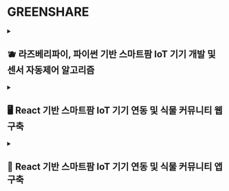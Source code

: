 <h1>GREENSHARE</h1>

<details>
<summary>
  <h2>🫐 라즈베리파이, 파이썬 기반 스마트팜 IoT 기기 개발 및 센서 자동제어 알고리즘</h2>
</summary>

<h3>프로젝트 개요</h3>
<p>라즈베리파이, 파이썬을 이용해 환경을 측정하는 프로젝트 개요는 다음과 같습니다. 관리자는 작물 재배 환경과 적정환경 비교 & 농장 자동화 제공이 IoT 기기를 이용한 최종 목표입니다.</p>

![image](https://github.com/user-attachments/assets/b6c245cb-d9db-444e-9268-400e87562370)
  
![image](https://github.com/user-attachments/assets/e48e0673-be8c-4e07-b619-cc5a07013dda)

![image](https://github.com/user-attachments/assets/47b79f18-124e-4ec8-b5a8-9959cff11293)



<div align="center">
  <details>
    <summary>
파이썬 코드 전체
    </summary>

![image](https://github.com/user-attachments/assets/3a6a78c8-dd51-4a97-b2cc-b8de7e5f0b33)


  </details>
</div>

![image](https://github.com/user-attachments/assets/7251adcb-5275-495e-82d2-1e0474d44de2)




![image](https://github.com/user-attachments/assets/a33e8591-4bde-4946-951a-b5ea2e307c54)


</details>

<details>
<summary>
  <h2>🖥️ React 기반 스마트팜 IoT 기기 연동 및 식물 커뮤니티 웹 구축</h2>
</summary>

<h3>프로젝트 개요</h3>
<p>greenShare 웹의 프로젝트 개요는 다음과 같습니다. 관리자는 작물 재배 환경과 적정환경 비교 & 농장 자동화 제공
일반 사용자는 노하우를 공유하고 소통을 통해 작물을 키울때 드는 불편함 해소하는 앱 커뮤니티를 만드는 것이 목표입니다.</p>

![image](https://github.com/user-attachments/assets/fd8255b1-5256-46bb-8793-cd395207c4b9)



![image](https://github.com/user-attachments/assets/5059b8c0-ffd9-47b7-a736-10ad6d343a52)
  
</details>

<details>
<summary>
  <h2>📱 React 기반 스마트팜 IoT 기기 연동 및 식물 커뮤니티 앱 구축</h2>
</summary>

<h3> 프로젝트 개요</h3>
<p>greenShare 앱의 프로젝트 개요는 다음과 같습니다. 관리자는 작물 재배 환경과 적정환경 비교 & 농장 자동화 제공
일반 사용자는 노하우를 공유하고 소통을 통해 작물을 키울때 드는 불편함 해소하는 앱 커뮤니티를 만드는 것이 목표입니다.</p>
<div> </div>
<div> </div>
<div><p></p> </div>

![image](https://github.com/user-attachments/assets/5059b8c0-ffd9-47b7-a736-10ad6d343a52)


![image](https://github.com/user-attachments/assets/2a7ac5cf-b8ec-414e-90a8-480186770d6f)

<h3> 디자인 개요</h3>
<p>사용자가 한눈에 보기 쉽게 앱을 디자인 하였습니다.</p>

![image](https://github.com/user-attachments/assets/663989b3-9bcf-45be-9372-5b62b17631c3)

![image](https://github.com/user-attachments/assets/62e8b365-30c0-4b52-97e4-944e69fdc5c6)


<h3> 프로젝트 결과</h3>
<p>관리자에게는 작물 재배 환경과 적정환경 비교 & 농장 자동화 제공 </p>
<p>사용자에게는 식물커뮤니티를 제공하였습니다. </p>

![image](https://github.com/user-attachments/assets/393ab9ea-54aa-48d8-ba17-aab68778112f)

![image](https://github.com/user-attachments/assets/c6c40d3c-bd87-46b6-8601-acf65ef6ec9f)

![image](https://github.com/user-attachments/assets/3f47a14d-b5c6-4f2a-a990-64788a8d6094)

![image](https://github.com/user-attachments/assets/950e7fe6-04ae-4c41-ae32-9b6cfc7c6fb9)

![image](https://github.com/user-attachments/assets/16f8dcbc-8a77-4752-8d94-7e8d4750a5e2)

![image](https://github.com/user-attachments/assets/be1d525b-1765-48f5-856a-cea9d6fdb9ec)





</details>


